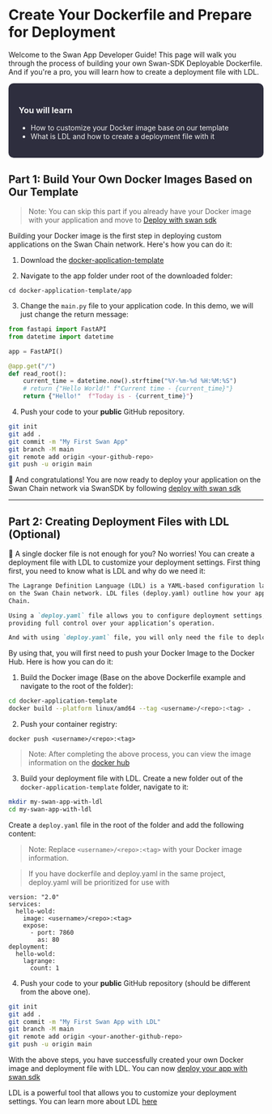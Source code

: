 # Create Your Dockerfile and Prepare for Deployment

Welcome to the Swan App Developer Guide! This page will walk you through the process of building your own Swan-SDK
Deployable Dockerfile. And if you're a pro, you will learn how to create a deployment file with LDL.

<div style="background-color: #2e2e3e; padding: 20px; border-radius: 10px; color: #f1f1f1;">

### You will learn

- How to customize your Docker image base on our template
- What is LDL and how to create a deployment file with it

</div>

## Part 1: Build Your Own Docker Images Based on Our Template

> Note: You can skip this part if you already have your Docker image with your application and move
> to [Deploy with swan sdk](deploying-with-swan-sdk.md)

Building your Docker image is the first step in deploying custom applications on the Swan Chain network. Here's how you
can do it:

1. Download
   the [docker-application-template](https://github.com/swanchain/docker-application-template/archive/refs/heads/main.zip)

2. Navigate to the app folder under root of the downloaded folder:

```
cd docker-application-template/app
```

3. Change the `main.py` file to your application code. In this demo, we will just change the return message:

```python
from fastapi import FastAPI
from datetime import datetime

app = FastAPI()

@app.get("/")
def read_root():
    current_time = datetime.now().strftime("%Y-%m-%d %H:%M:%S")
    # return {"Hello World!" f"Current time - {current_time}"} 
    return {"Hello!"  f"Today is - {current_time}"}
```

4. Push your code to your **public** GitHub repository.

```sh
git init
git add .
git commit -m "My First Swan App"
git branch -M main
git remote add origin <your-github-repo>
git push -u origin main
```

👏 And congratulations! You are now ready to deploy your application on the Swan Chain network via SwanSDK by
following [deploy with swan sdk](deploying-with-swan-sdk.md)

---

## Part 2: Creating Deployment Files with LDL (Optional)

🤔 A single docker file is not enough for you? No worries! You can create a deployment file with LDL to customize your
deployment settings.
First thing first, you need to know what is LDL and why do we need it:

```Markdown
The Lagrange Definition Language (LDL) is a YAML-based configuration language designed to define deployment requirements
on the Swan Chain network. LDL files (deploy.yaml) outline how your application should be deployed and run on Swan
Chain.

Using a `deploy.yaml` file allows you to configure deployment settings, networking, dependencies, and scaling policies,
providing full control over your application’s operation.

And with using `deploy.yaml` file, you will only need the file to deploy your application on the Swan Chain network.

```

By using that, you will first need to push your Docker Image to the Docker Hub. Here is how you can do it:

1. Build the Docker image (Base on the above Dockerfile example and navigate to the root of the folder):

```sh
cd docker-application-template
docker build --platform linux/amd64 --tag <username>/<repo>:<tag> .
```

2. Push your container registry:

```
docker push <username>/<repo>:<tag>
```

> Note: After completing the above process, you can view the image information on
> the [docker hub](https://hub.docker.com)

3. Build your deployment file with LDL.
   Create a new folder out of the `docker-application-template` folder, navigate to it:

```sh
mkdir my-swan-app-with-ldl
cd my-swan-app-with-ldl
```

Create a `deploy.yaml` file in the root of the folder and add the following content:
> Note: Replace `<username>/<repo>:<tag>` with your Docker image information.

> If you have dockerfile and deploy.yaml in the same project, deploy.yaml will be prioritized for use with

```
version: "2.0"
services:
  hello-wold:
    image: <username>/<repo>:<tag>
    expose:
      - port: 7860
        as: 80
deployment:
  hello-wold:
    lagrange:
      count: 1
```

4. Push your code to your **public** GitHub repository (should be different from the above one).

```sh
git init
git add .
git commit -m "My First Swan App with LDL"
git branch -M main
git remote add origin <your-another-github-repo>
git push -u origin main
```

With the above steps, you have successfully created your own Docker image and deployment file with LDL. You can now [deploy your app with swan sdk](deploying-with-swan-sdk.md)

LDL is a powerful tool that allows you to customize your deployment settings. You can learn more about LDL [here](creating-deployment-files-with-ldl.md)
